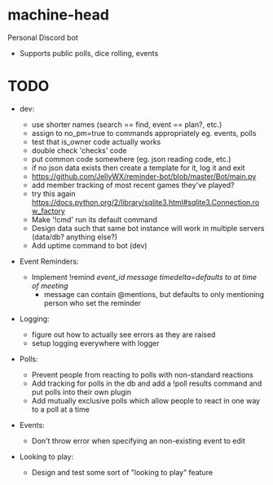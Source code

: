 # machine-head
Personal Discord bot
- Supports public polls, dice rolling, events


# TODO
- dev:
    - use shorter names (search == find, event == plan?, etc.)
    - assign to no_pm=true to commands appropriately eg. events, polls
    - test that is_owner code actually works
    - double check 'checks' code
    - put common code somewhere (eg. json reading code, etc.)
    - if no json data exists then create a template for it, log it and exit
    - https://github.com/JellyWX/reminder-bot/blob/master/Bot/main.py
    - add member tracking of most recent games they've played?
    - try this again https://docs.python.org/2/library/sqlite3.html#sqlite3.Connection.row_factory
    - Make '!cmd' run its default command
    - Design data such that same bot instance will work in multiple servers (data/db? anything else?)
    - Add uptime command to bot (dev)
- Event Reminders:
    - Implement !remind *event_id* *message* *timedelta=defaults to at time of meeting*
        - message can contain @mentions, but defaults to only mentioning person who set the reminder
- Logging:
    - figure out how to actually see errors as they are raised
    - setup logging everywhere with logger
- Polls:
    - Prevent people from reacting to polls with non-standard reactions
    - Add tracking for polls in the db and add a !poll results command and put polls into their own plugin
    - Add mutually exclusive polls which allow people to react in one way to a poll at a time
- Events:
    - Don't throw error when specifying an non-existing event to edit

- Looking to play:
    - Design and test some sort of "looking to play" feature
